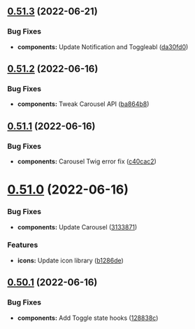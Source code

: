 ## [0.51.3](https://github.com/jacecotton/tcds/compare/v0.51.2...v0.51.3) (2022-06-21)


### Bug Fixes

* **components:** Update Notification and Toggleabl ([da30fd0](https://github.com/jacecotton/tcds/commit/da30fd06cc4f1713493fed233ddbc409e1c0d6bd))



## [0.51.2](https://github.com/jacecotton/tcds/compare/v0.51.1...v0.51.2) (2022-06-16)


### Bug Fixes

* **components:** Tweak Carousel API ([ba864b8](https://github.com/jacecotton/tcds/commit/ba864b8c76ca8bd6e6b055235101958723e3c235))



## [0.51.1](https://github.com/jacecotton/tcds/compare/v0.51.0...v0.51.1) (2022-06-16)


### Bug Fixes

* **components:** Carousel Twig error fix ([c40cac2](https://github.com/jacecotton/tcds/commit/c40cac2ecd31dacc31bd2e221c7025bb53fb3040))



# [0.51.0](https://github.com/jacecotton/tcds/compare/v0.50.1...v0.51.0) (2022-06-16)


### Bug Fixes

* **components:** Update Carousel ([3133871](https://github.com/jacecotton/tcds/commit/3133871078cd7e0bc41a591bb6479997dd2f1635))


### Features

* **icons:** Update icon library ([b1286de](https://github.com/jacecotton/tcds/commit/b1286de300b1d105cfee18b00c130f7b99c3ae48))



## [0.50.1](https://github.com/jacecotton/tcds/compare/v0.50.0...v0.50.1) (2022-06-16)


### Bug Fixes

* **components:** Add Toggle state hooks ([128838c](https://github.com/jacecotton/tcds/commit/128838cef953de917e55b197af0089b24132f3ba))



